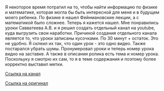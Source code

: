 Я некоторое время потратил на то, чтобы найти информацию по физике и математике, которая могла бы быть интересной для меня и в будущем моего ребенка. По физике я нашел Фейнмановские лекции, а с математикой было сложнее. Теперь я кажется нашел. Мне понравились уроки Савватеева А.В. и я решил создать отдельный канал на youtube, куда выгрузить свои наработки. Причиной создания отдельного канала является то, что уроки записаны кусочками. По 30 минут + остаток. Это не удобно. Я склеил их так, что один урок - это одно видео. Также постарался убрать шумы. Пронумеровал уроки и теперь номер урока видно на заставке. А также в описании ролика есть тема и номер урока. Поскольуку я смотрю их сам, то я в теме содержания и поэтому более корректно выставил метки.

[Ссылка на канал](https://www.youtube.com/channel/UCejeO1MwyaE8VGK39eYkKOg)

[Ссылка на оригинал](https://www.youtube.com/channel/UCkeWYPPkCTGvS_Nurt-sRtQ)
